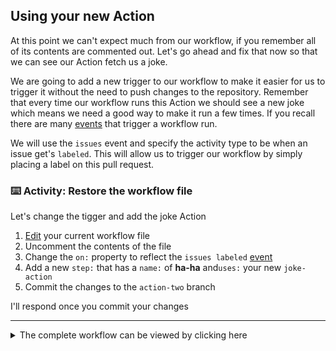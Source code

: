 ## Using your new Action

At this point we can't expect much from our workflow, if you remember all of its contents are commented out. Let's go ahead and fix that now so that we can see our Action fetch us a joke.

We are going to add a new trigger to our workflow to make it easier for us to trigger it without the need to push changes to the repository. Remember that every time our workflow runs this Action we should see a new joke which means we need a good way to make it run a few times. If you recall there are many [events](https://help.github.com/en/actions/automating-your-workflow-with-github-actions/events-that-trigger-workflows#webhook-events) that trigger a workflow run.

We will use the `issues` event and specify the activity type to be when an issue get's `labeled`. This will allow us to trigger our workflow by simply placing a label on this pull request.

### :keyboard: Activity: Restore the workflow file

Let's change the tigger and add the joke Action

1. [Edit]({{workflowFile}}) your current workflow file
2. Uncomment the contents of the file
3. Change the `on:` property to reflect the `issues labeled` [event](https://help.github.com/en/actions/automating-your-workflow-with-github-actions/events-that-trigger-workflows#webhook-events)
4. Add a new `step:` that has a `name:` of **ha-ha** and`uses:` your new `joke-action`
5. Commit the changes to the `action-two` branch

I'll respond once you commit your changes

---

<details><summary>The complete workflow can be viewed by clicking here</summary>

```yaml
name: JS Actions

on:
  issues:
    types: [labeled]

jobs:
  action:
    runs-on: ubuntu-latest

    steps:
      - uses: actions/checkout@v1

      - name: hello-action
        uses: ./.github/actions/hello-world

      - name: ha-ha
        uses: ./.github/actions/joke-action
```

</details>
